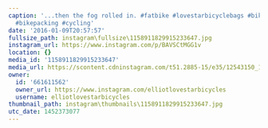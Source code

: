 ```yaml
---
caption: '...then the fog rolled in. #fatbike #lovestarbicyclebags #bikepackingbags
  #bikepacking #cycling'
date: '2016-01-09T20:57:57'
fullsize_path: instagram\fullsize\1158911829915233647.jpg
instagram_url: https://www.instagram.com/p/BAVSCtMGG1v
location: {}
media_id: '1158911829915233647'
media_url: https://scontent.cdninstagram.com/t51.2885-15/e35/12543150_1000481213308758_846233075_n.jpg?ig_cache_key=MTE1ODkxMTgyOTkxNTIzMzY0Nw%3D%3D.2
owner:
  id: '661611562'
  owner_url: https://www.instagram.com/elliotlovestarbicycles
  username: elliotlovestarbicycles
thumbnail_path: instagram\thumbnails\1158911829915233647.jpg
utc_date: 1452373077
---
```

